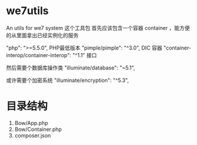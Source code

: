 # we7utils
An utils for we7 system
这个工具包
首先应该包含一个容器 container ，能方便的从里面拿出已经实例化的服务

"php": ">=5.5.0", PHP最低版本
"pimple/pimple": "^3.0", DIC 容器
"container-interop/container-interop": "^1.1" 接口

然后需要个数据库操作类 "illuminate/database": "~5.1",

或许需要个加密系统 "illuminate/encryption": "^5.3",


# 目录结构
1. Bow/App.php
2. Bow/Container.php
3. composer.json
